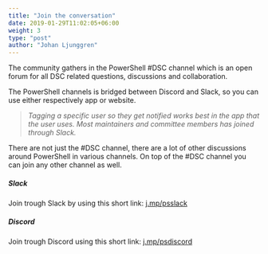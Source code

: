 ```yaml
---
title: "Join the conversation"
date: 2019-01-29T11:02:05+06:00
weight: 3
type: "post"
author: "Johan Ljunggren"
---
```


The community gathers in the PowerShell #DSC channel which is an open
forum for all DSC related questions, discussions and collaboration.

The PowerShell channels is bridged between Discord and Slack, so you
can use either respectively app or website.

>*Tagging a specific user so they get notified works best in the app
>that the user uses. Most maintainers and committee members has joined
>through Slack.*

There are not just the #DSC channel, there are a lot of other discussions
around PowerShell in various channels. On top of the #DSC channel you can
join any other channel as well.

##### Slack

Join trough Slack by using this short link: [j.mp/psslack](https://join.slack.com/t/powershell/shared_invite/enQtNjk2ODE4MTkxNTY4LWJlOTU3NzBiYWFiMjM3Mzg3M2E5OGJiNGE4YjVhODVlNWNlY2I2ZWRkNGY2NjE4MThiYTg4OWI5NjA4MDM3ZjQ)

##### Discord

Join trough Discord using this short link: [j.mp/psdiscord](j.mp/psdiscord)
